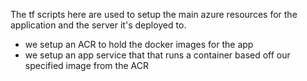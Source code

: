 The tf scripts here are used to setup the main azure resources for the application and the server it's deployed to.
- we setup an ACR to hold the docker images for the app
- we setup an app service that that runs a container based off our specified image from the ACR
